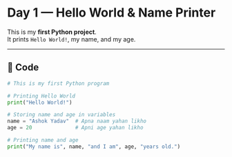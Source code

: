 # Day 1 — Hello World & Name Printer

This is my **first Python project**.  
It prints `Hello World!`, my name, and my age.

---

## 📜 Code

```python
# This is my first Python program

# Printing Hello World
print("Hello World!")

# Storing name and age in variables
name = "Ashok Yadav"  # Apna naam yahan likho
age = 20              # Apni age yahan likho

# Printing name and age
print("My name is", name, "and I am", age, "years old.")
